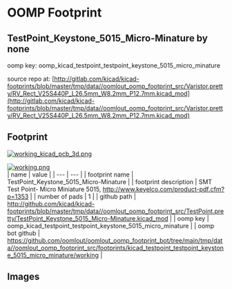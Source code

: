 # OOMP Footprint  
## TestPoint_Keystone_5015_Micro-Minature  by none  
  
oomp key: oomp_kicad_testpoint_testpoint_keystone_5015_micro_minature  
  
source repo at: [http://gitlab.com/kicad/kicad-footprints/blob/master/tmp/data//oomlout_oomp_footprint_src/Varistor.pretty/RV_Rect_V25S440P_L26.5mm_W8.2mm_P12.7mm.kicad_mod](http://gitlab.com/kicad/kicad-footprints/blob/master/tmp/data//oomlout_oomp_footprint_src/Varistor.pretty/RV_Rect_V25S440P_L26.5mm_W8.2mm_P12.7mm.kicad_mod)  
## Footprint  
  
[![working_kicad_pcb_3d.png](working_kicad_pcb_3d_600.png)](working_kicad_pcb_3d.png)  
  
[![working.png](working_600.png)](working.png)  
| name | value | 
| --- | --- | 
| footprint name | TestPoint_Keystone_5015_Micro-Minature | 
| footprint description | SMT Test Point- Micro Miniature 5015, http://www.keyelco.com/product-pdf.cfm?p=1353 | 
| number of pads | 1 | 
| github path | http://github.com/kicad/kicad-footprints/blob/master/tmp/data//oomlout_oomp_footprint_src/TestPoint.pretty/TestPoint_Keystone_5015_Micro-Minature.kicad_mod | 
| oomp key | oomp_kicad_testpoint_testpoint_keystone_5015_micro_minature | 
| oomp bot github | https://github.com/oomlout/oomlout_oomp_footprint_bot/tree/main/tmp/data//oomlout_oomp_footprint_src/footprints/kicad_testpoint_testpoint_keystone_5015_micro_minature/working | 
## Images  
